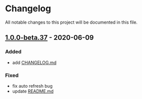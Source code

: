 # Changelog

All notable changes to this project will be documented in this file.

## [1.0.0-beta.37] - 2020-06-09

### Added

-   add [CHANGELOG.md](CHANGELOG.md)

### Fixed

-   fix auto refresh bug
-   update [README.md](README.md)

[1.0.0-beta.37]: https://github.com/samnoh/cliboards/releases/tag/v1.0.0-beta.37
